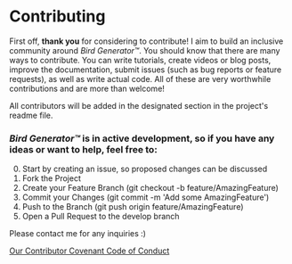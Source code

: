 # Contributing

First off, **thank you** for considering to contribute! I aim to build an
inclusive community around _Bird Generator™_. You should know that there
are many ways to contribute. You can write tutorials, create videos or blog posts,
improve the documentation, submit issues (such as bug reports or feature requests), as well as write actual code.
All of these are very worthwhile contributions and are more than welcome!

All contributors will be added in the designated section in the project's readme file.

### _Bird Generator™_ is in active development, so if you have any ideas or want to help, feel free to:

0. Start by creating an issue, so proposed changes can be discussed
1. Fork the Project
2. Create your Feature Branch (git checkout -b feature/AmazingFeature)
3. Commit your Changes (git commit -m 'Add some AmazingFeature')
4. Push to the Branch (git push origin feature/AmazingFeature)
5. Open a Pull Request to the develop branch

Please contact me for any inquiries :)

[Our Contributor Covenant Code of Conduct](https://github.com/michaelkolesidis/bird-generator/blob/main/CODE_OF_CONDUCT.md)
